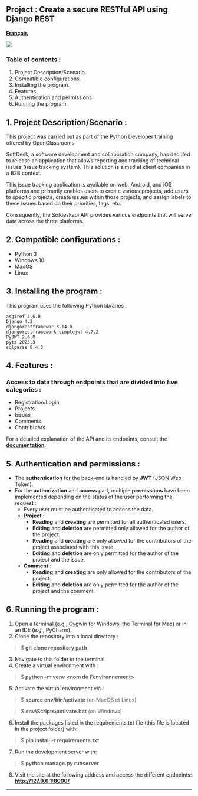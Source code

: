 ## Project : Create a secure RESTful API using Django REST

[**Français**](README-fr.md)
<p>
  <img src="pictures/.png" />
</p>

### Table of contents :
1. Project Description/Scenario.
2. Compatible configurations.
3. Installing the program.
4. Features.
5. Authentication and permissions
6. Running the program.

## 1. Project Description/Scenario :

This project was carried out as part of the Python Developer training offered by OpenClassrooms.

SoftDesk, a software development and collaboration company, has decided to release an application
that allows reporting and tracking of technical issues (issue tracking system).
This solution is aimed at client companies in a B2B context.

This issue tracking application is available on web, Android, and iOS platforms and primarily
enables users to create various projects, add users to specific projects, create issues within 
those projects, and assign labels to these issues based on their priorities, tags, etc.

Consequently, the Sofdeskapi API provides various endpoints that will serve data 
across the three platforms.

## 2. Compatible configurations :

* Python 3
* Windows 10
* MacOS
* Linux

## 3. Installing the program :
This program uses the following Python libraries :

```
asgiref 3.6.0
Django 4.2
djangorestframewor 3.14.0
djangorestframework-simplejwt 4.7.2
PyJWT 2.6.0
pytz 2023.3
sqlparse 0.4.3

```

## 4. Features :

### Access to data through endpoints that are divided into five categories : 

  * Registration/Login
  * Projects
  * Issues
  * Comments
  * Contributors

  For a detailed explanation of the API and its endpoints,
  consult the [**documentation**](https://documenter.getpostman.com/view/25420128/2s93ecwqUU).

## 5. Authentication and permissions :
    
  * The **authentication** for the back-end is handled by **JWT** (JSON Web Token).
  * For the **authorization** and **access** part, multiple **permissions** have been implemented 
depending on the status of the user performing the request :
    * Every user must be authenticated to access the data.
    * **Project** :
      * **Reading** and **creating** are permitted for all authenticated users. 
      * **Editing** and **deletion** are permitted only allowed for the author of the project.
      * **Reading** and **creating** are only allowed for the contributors of the project
      associated with this issue.
      * **Editing** and **deletion** are only permitted for the author of the project 
      and the issue.
    * **Comment** :
      * **Reading** and **creating** are only allowed for the contributors of the project.
      * **Editing** and **deletion** are only permitted for the author of the project and 
      the comment.

## 6. Running the program :

1. Open a terminal (e.g., Cygwin for Windows, the Terminal for Mac) or in an IDE (e.g., PyCharm).
2. Clone the repository into a local directory :
  > $<b> git clone repository path</b> 
3. Navigate to this folder in the terminal.
4. Create a virtual environment with :
  > $<b> python -m venv <nom de l'environnement></b> 
5.  Activate the virtual environment via :
  > $ <b>source env/bin/activate</b>  (on MacOS et Linux) 

  > $ <b>env\Scripts\activate.bat</b> (on Windows)
6. Install the packages listed in the requirements.txt file (this file is located in the project folder) with:
  > $ <b>pip install -r requirements.txt</b> 
7. Run the development server with:
> $ <b>python manage.py runserver</b>
8. Visit the site at the following address and access the different endpoints:
      **http://127.0.0.1:8000/**
---